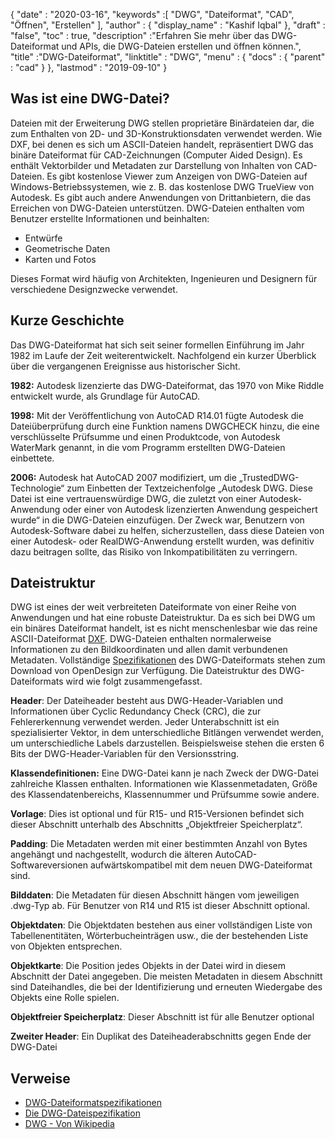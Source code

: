 {
  "date" : "2020-03-16",
  "keywords" :[ "DWG", "Dateiformat", "CAD", "Öffnen", "Erstellen" ],
  "author" : {
    "display_name" : "Kashif Iqbal"
},
  "draft" : "false",
  "toc" : true,
  "description" :"Erfahren Sie mehr über das DWG-Dateiformat und APIs, die DWG-Dateien erstellen und öffnen können.",
  "title" :"DWG-Dateiformat",
  "linktitle" : "DWG",
  "menu" : {
    "docs" : {
      "parent" : "cad"
}
},
  "lastmod" : "2019-09-10"
}

## Was ist eine DWG-Datei?

Dateien mit der Erweiterung DWG stellen proprietäre Binärdateien dar, die zum Enthalten von 2D- und 3D-Konstruktionsdaten verwendet werden. Wie DXF, bei denen es sich um ASCII-Dateien handelt, repräsentiert DWG das binäre Dateiformat für CAD-Zeichnungen (Computer Aided Design). Es enthält Vektorbilder und Metadaten zur Darstellung von Inhalten von CAD-Dateien. Es gibt kostenlose Viewer zum Anzeigen von DWG-Dateien auf Windows-Betriebssystemen, wie z. B. das kostenlose DWG TrueView von Autodesk. Es gibt auch andere Anwendungen von Drittanbietern, die das Erreichen von DWG-Dateien unterstützen. DWG-Dateien enthalten vom Benutzer erstellte Informationen und beinhalten:

* Entwürfe
* Geometrische Daten
* Karten und Fotos

Dieses Format wird häufig von Architekten, Ingenieuren und Designern für verschiedene Designzwecke verwendet.

## Kurze Geschichte ##

Das DWG-Dateiformat hat sich seit seiner formellen Einführung im Jahr 1982 im Laufe der Zeit weiterentwickelt. Nachfolgend ein kurzer Überblick über die vergangenen Ereignisse aus historischer Sicht.

**1982:** Autodesk lizenzierte das DWG-Dateiformat, das 1970 von Mike Riddle entwickelt wurde, als Grundlage für AutoCAD.

**1998:** Mit der Veröffentlichung von AutoCAD R14.01 fügte Autodesk die Dateiüberprüfung durch eine Funktion namens DWGCHECK hinzu, die eine verschlüsselte Prüfsumme und einen Produktcode, von Autodesk WaterMark genannt, in die vom Programm erstellten DWG-Dateien einbettete.

**2006:** Autodesk hat AutoCAD 2007 modifiziert, um die „TrustedDWG-Technologie“ zum Einbetten der Textzeichenfolge „Autodesk DWG. Diese Datei ist eine vertrauenswürdige DWG, die zuletzt von einer Autodesk-Anwendung oder einer von Autodesk lizenzierten Anwendung gespeichert wurde“ in die DWG-Dateien einzufügen. Der Zweck war, Benutzern von Autodesk-Software dabei zu helfen, sicherzustellen, dass diese Dateien von einer Autodesk- oder RealDWG-Anwendung erstellt wurden, was definitiv dazu beitragen sollte, das Risiko von Inkompatibilitäten zu verringern.

## Dateistruktur ##

DWG ist eines der weit verbreiteten Dateiformate von einer Reihe von Anwendungen und hat eine robuste Dateistruktur. Da es sich bei DWG um ein binäres Dateiformat handelt, ist es nicht menschenlesbar wie das reine ASCII-Dateiformat [DXF](/de/cad/dxf/). DWG-Dateien enthalten normalerweise Informationen zu den Bildkoordinaten und allen damit verbundenen Metadaten. Vollständige [Spezifikationen](https://www.opendesign.com/files/guestdownloads/OpenDesign_Specification_for_.dwg_files.pdf) des DWG-Dateiformats stehen zum Download von OpenDesign zur Verfügung. Die Dateistruktur des DWG-Dateiformats wird wie folgt zusammengefasst.

**Header**: Der Dateiheader besteht aus DWG-Header-Variablen und Informationen über Cyclic Redundancy Check (CRC), die zur Fehlererkennung verwendet werden. Jeder Unterabschnitt ist ein spezialisierter Vektor, in dem unterschiedliche Bitlängen verwendet werden, um unterschiedliche Labels darzustellen. Beispielsweise stehen die ersten 6 Bits der DWG-Header-Variablen für den Versionsstring.

**Klassendefinitionen:** Eine DWG-Datei kann je nach Zweck der DWG-Datei zahlreiche Klassen enthalten. Informationen wie Klassenmetadaten, Größe des Klassendatenbereichs, Klassennummer und Prüfsumme sowie andere.

**Vorlage**: Dies ist optional und für R15- und R15-Versionen befindet sich dieser Abschnitt unterhalb des Abschnitts „Objektfreier Speicherplatz“.

**Padding**: Die Metadaten werden mit einer bestimmten Anzahl von Bytes angehängt und nachgestellt, wodurch die älteren AutoCAD-Softwareversionen aufwärtskompatibel mit dem neuen DWG-Dateiformat sind.

**Bilddaten**: Die Metadaten für diesen Abschnitt hängen vom jeweiligen .dwg-Typ ab. Für Benutzer von R14 und R15 ist dieser Abschnitt optional.

**Objektdaten**: Die Objektdaten bestehen aus einer vollständigen Liste von Tabellenentitäten, Wörterbucheinträgen usw., die der bestehenden Liste von Objekten entsprechen.

**Objektkarte**: Die Position jedes Objekts in der Datei wird in diesem Abschnitt der Datei angegeben. Die meisten Metadaten in diesem Abschnitt sind Dateihandles, die bei der Identifizierung und erneuten Wiedergabe des Objekts eine Rolle spielen.

**Objektfreier Speicherplatz**: Dieser Abschnitt ist für alle Benutzer optional

**Zweiter Header**: Ein Duplikat des Dateiheaderabschnitts gegen Ende der DWG-Datei

## Verweise ##

* [DWG-Dateiformatspezifikationen](https://www.opendesign.com/files/guestdownloads/OpenDesign_Specification_for_.dwg_files.pdf)
* [Die DWG-Dateispezifikation](https://www.scan2cad.com/blog/dwg/file-spec/)
* [DWG - Von Wikipedia](https://en.wikipedia.org/wiki/.dwg)

